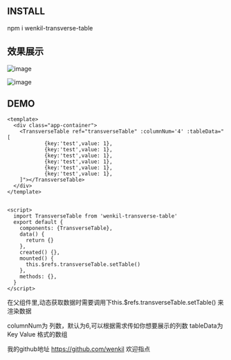 ## INSTALL
npm i wenkil-transverse-table

## 效果展示
![image](https://user-images.githubusercontent.com/48345586/127952584-0db67fdf-d7b8-4c37-a66a-b1efad7f344d.png)

![image](https://user-images.githubusercontent.com/48345586/127952594-d01bb6e5-9d4e-4206-8567-acb186666d7e.png)


## DEMO

```
<template>
  <div class="app-container">
    <TransverseTable ref="transverseTable" :columnNum='4' :tableData="[
            {key:'test',value: 1},
            {key:'test',value: 1},
            {key:'test',value: 1},
            {key:'test',value: 1},
            {key:'test',value: 1},
            {key:'test',value: 1},
    ]"></TransverseTable>
  </div>
</template>


<script>
  import TransverseTable from 'wenkil-transverse-table'
  export default {
    components: {TransverseTable},
    data() {
      return {}
    },
    created() {},
    mounted() {
      this.$refs.transverseTable.setTable()
    },
    methods: {},
  }
</script>
```
在父组件里,动态获取数据时需要调用下this.$refs.transverseTable.setTable() 来渲染数据

columnNum为 列数，默认为6,可以根据需求传如你想要展示的列数
tableData为 Key Value 格式的数组

我的github地址 https://github.com/wenkil 欢迎指点
